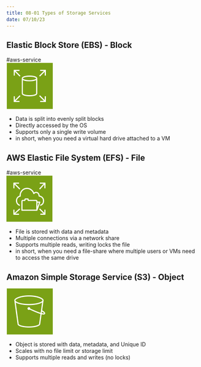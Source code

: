 ```yaml
---
title: 08-01 Types of Storage Services
date: 07/10/23
---
```


## Elastic Block Store (EBS) - Block

\#aws-service   
![70](../../images/icons/Elastic_Block_Store_Icon.png)

* Data is split into evenly split blocks
* Directly accessed by the OS
* Supports only a single write volume
* in short, when you need a virtual hard drive attached to a VM

## AWS Elastic File System (EFS) - File

\#aws-service   
![70](../../images/icons/Elastic_File_System_Icon.png)

* File is stored with data and metadata
* Multiple connections via a network share
* Supports multiple reads, writing locks the file
* in short, when you need a file-share where multiple users or VMs need to access the same drive

## Amazon Simple Storage Service (S3) - Object

![70](../../images/icons/S3_Icon.png)

* Object is stored with data, metadata, and Unique ID
* Scales with no file limit or storage limit
* Supports multiple reads and writes (no locks)
